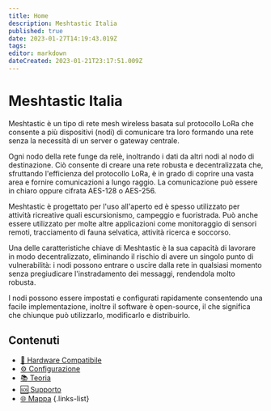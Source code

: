 ```yaml
---
title: Home
description: Meshtastic Italia
published: true
date: 2023-01-27T14:19:43.019Z
tags: 
editor: markdown
dateCreated: 2023-01-21T23:17:51.009Z
---
```


# Meshtastic Italia

Meshtastic è un tipo di rete mesh wireless basata sul protocollo LoRa che consente a più dispositivi (nodi) di comunicare tra loro formando una rete senza la necessità di un server o gateway centrale.

Ogni nodo della rete funge da relè, inoltrando i dati da altri nodi al nodo di destinazione. Ciò consente di creare una rete robusta e decentralizzata che, sfruttando l'efficienza del protocollo LoRa, è in grado di coprire una vasta area e fornire comunicazioni a lungo raggio.
La comunicazione può essere in chiaro oppure cifrata AES-128 o AES-256.

Meshtastic è progettato per l'uso all'aperto ed è spesso utilizzato per attività ricreative quali escursionismo, campeggio e fuoristrada. Può anche essere utilizzato per molte altre applicazioni come monitoraggio di sensori remoti, tracciamento di fauna selvatica, attività ricerca e soccorso.

Una delle caratteristiche chiave di Meshtastic è la sua capacità di lavorare in modo decentralizzato, eliminando il rischio di avere un singolo punto di vulnerabilità: i nodi possono entrare o uscire dalla rete in qualsiasi momento senza pregiudicare l'instradamento dei messaggi, rendendola molto robusta.

I nodi possono essere impostati e configurati rapidamente consentendo una facile implementazione, inoltre il software è open-source, il che significa che chiunque può utilizzarlo, modificarlo e distribuirlo.


## Contenuti
- [:satellite: Hardware Compatibile](/teoria/hardware)
- [:gear: Configurazione](/configurazione/config-home)
- [:books: Teoria](/teoria/Mesh)
- [:sos: Supporto](https://t.me/meshtastic_italia)
- [🌐 Mappa](https://hub.iz1kga.it)
{.links-list}